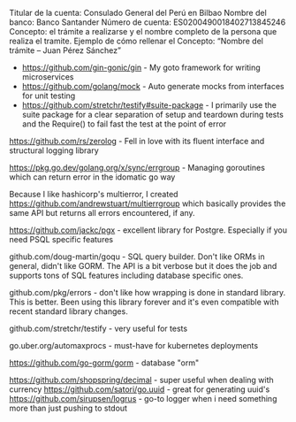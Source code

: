 

Titular de la cuenta: Consulado General del Perú en Bilbao
Nombre del banco: Banco Santander
Número de cuenta: ES0200490018402713845246
Concepto: el trámite a realizarse y el nombre completo de la persona que realiza el tramite.
Ejemplo de cómo rellenar el Concepto: “Nombre del trámite – Juan Pérez Sánchez”



* https://github.com/gin-gonic/gin - My goto framework for writing microservices
* https://github.com/golang/mock - Auto generate mocks from interfaces for unit testing
* https://github.com/stretchr/testify#suite-package - I primarily use the suite package for a clear separation of setup and teardown during tests and the Require() to fail fast the test at the point of error

https://github.com/rs/zerolog - Fell in love with its fluent interface and  structural logging library

https://pkg.go.dev/golang.org/x/sync/errgroup - Managing goroutines which can return error in the idomatic go way

Because I like hashicorp's multierror, I created https://github.com/andrewstuart/multierrgroup which basically provides the same API but returns all errors encountered, if any.

https://github.com/jackc/pgx - excellent library for Postgre. Especially if you need PSQL specific features

github.com/doug-martin/goqu - SQL query builder. Don't like ORMs in general, didn't like GORM. The API is a bit verbose but it does the job and supports tons of SQL features including database specific ones.

github.com/pkg/errors - don't like how wrapping is done in standard library. This is better. Been using this library forever and it's even compatible with recent standard library changes.

github.com/stretchr/testify - very useful for tests

go.uber.org/automaxprocs - must-have for kubernetes deployments

https://github.com/go-gorm/gorm - database "orm"

https://github.com/shopspring/decimal - super useful when dealing with currency
https://github.com/satori/go.uuid - great for generating uuid's
https://github.com/sirupsen/logrus - go-to logger when i need something more than just pushing to stdout